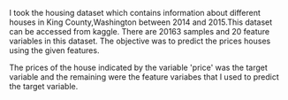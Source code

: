 

I took the housing dataset which contains information about different houses in King County,Washington between 2014 and 2015.This dataset can be accessed from kaggle. There are 20163 samples and 20 feature variables in this dataset. The objective was to predict the prices houses using the given features.

The prices of the house indicated by the variable 'price' was the target variable and the remaining were the feature variabes that I used to predict the target variable.



